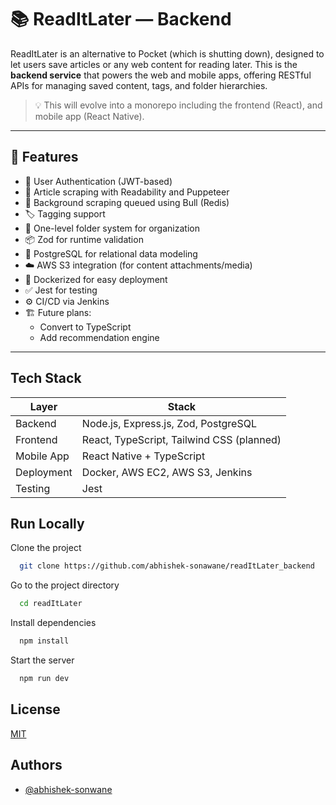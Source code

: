 
# 📚 ReadItLater — Backend

ReadItLater is an alternative to Pocket (which is shutting down), designed to let users save articles or any web content for reading later. This is the **backend service** that powers the web and mobile apps, offering RESTful APIs for managing saved content, tags, and folder hierarchies.

> 💡 This will evolve into a monorepo including the frontend (React), and mobile app (React Native).

---

## 🚀 Features

- 🔐 User Authentication (JWT-based)
- 🤖 Article scraping with Readability and Puppeteer
- 🎯 Background scraping queued using Bull (Redis)
- 🏷️ Tagging support
- 📁 One-level folder system for organization
- 📦 Zod for runtime validation
- 🧾 PostgreSQL for relational data modeling
- ☁️ AWS S3 integration (for content attachments/media)
- 🐳 Dockerized for easy deployment
- ✅ Jest for testing
- ⚙️ CI/CD via Jenkins
- 🏗️ Future plans:
  - Convert to TypeScript
  - Add recommendation engine

---

## Tech Stack

| Layer        | Stack                              |
|--------------|-------------------------------------|
| Backend      | Node.js, Express.js, Zod, PostgreSQL |
| Frontend     | React, TypeScript, Tailwind CSS (planned) |
| Mobile App   | React Native + TypeScript |
| Deployment   | Docker, AWS EC2, AWS S3, Jenkins |
| Testing      | Jest |


## Run Locally

Clone the project

```bash
  git clone https://github.com/abhishek-sonawane/readItLater_backend
```

Go to the project directory

```bash
  cd readItLater
```

Install dependencies

```bash
  npm install
```

Start the server

```bash
  npm run dev
```


## License

[MIT](https://choosealicense.com/licenses/mit/)


## Authors

- [@abhishek-sonwane](https://www.github.com/abhishek-sonwane)

